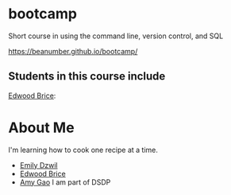 # bootcamp

Short course in using the command line, version control, and SQL

https://beanumber.github.io/bootcamp/

## Students in this course include
[Edwood Brice](github.com/edwoodbrice-MM):

# About Me
I'm learning how to cook one recipe at a time. 
- [Emily Dzwil](git@github.com:edzwilmm/bootcamp.git)
- [Edwood Brice](github.com/edwoodbrice-MM)
- [Amy Gao](github.com/amygao1997)
I am part of DSDP
